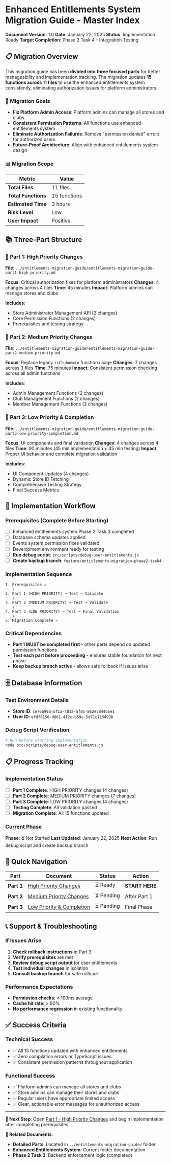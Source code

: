 # Enhanced Entitlements System Migration Guide - Master Index

**Document Version**: 1.0
**Date**: January 22, 2025
**Status**: Implementation Ready
**Target Completion**: Phase 2 Task 4 - Integration Testing

## 📋 Migration Overview

This migration guide has been **divided into three focused parts** for better manageability and implementation tracking. The migration updates **15 functions across 11 files** to use the enhanced entitlements system consistently, eliminating authorization issues for platform administrators.

### 🎯 Migration Goals
- **Fix Platform Admin Access**: Platform admins can manage all stores and clubs
- **Consistent Permission Patterns**: All functions use enhanced entitlements system
- **Eliminate Authorization Failures**: Remove "permission denied" errors for authorized users
- **Future-Proof Architecture**: Align with enhanced entitlements system design

### 📊 Migration Scope
| Metric | Value |
|--------|-------|
| **Total Files** | 11 files |
| **Total Functions** | 15 functions |
| **Estimated Time** | 3 hours |
| **Risk Level** | Low |
| **User Impact** | Positive |

## 📚 Three-Part Structure

### 🚨 Part 1: High Priority Changes
**File**: `../entitlements-migration-guide/entitlements-migration-guide-part1-high-priority.md`

**Focus**: Critical authorization fixes for platform administrators
**Changes**: 4 changes across 4 files
**Time**: 45 minutes
**Impact**: Platform admins can manage stores and clubs

**Includes**:
- Store Administrator Management API (2 changes)
- Core Permission Functions (2 changes)
- Prerequisites and testing strategy

### 🔶 Part 2: Medium Priority Changes
**File**: `../entitlements-migration-guide/entitlements-migration-guide-part2-medium-priority.md`

**Focus**: Replace legacy `isClubAdmin` function usage
**Changes**: 7 changes across 3 files
**Time**: 75 minutes
**Impact**: Consistent permission checking across all admin functions

**Includes**:
- Admin Management Functions (2 changes)
- Club Management Functions (2 changes)
- Member Management Functions (3 changes)

### 🔷 Part 3: Low Priority & Completion
**File**: `../entitlements-migration-guide/entitlements-migration-guide-part3-low-priority-completion.md`

**Focus**: UI components and final validation
**Changes**: 4 changes across 4 files
**Time**: 90 minutes (45 min implementation + 45 min testing)
**Impact**: Proper UI behavior and complete migration validation

**Includes**:
- UI Component Updates (4 changes)
- Dynamic Store ID Fetching
- Comprehensive Testing Strategy
- Final Success Metrics

## 🚀 Implementation Workflow

### Prerequisites (Complete Before Starting)
- [ ] Enhanced entitlements system Phase 2 Task 3 completed
- [ ] Database schema updates applied
- [ ] Events system permission fixes validated
- [ ] Development environment ready for testing
- [ ] **Run debug script**: `src/scripts/debug-user-entitlements.js`
- [ ] **Create backup branch**: `feature/entitlements-migration-phase2-task4`

### Implementation Sequence
```
1. Prerequisites ✓
   ↓
2. Part 1 (HIGH PRIORITY) → Test → Validate
   ↓
3. Part 2 (MEDIUM PRIORITY) → Test → Validate
   ↓
4. Part 3 (LOW PRIORITY) → Test → Final Validation
   ↓
5. Migration Complete ✓
```

### Critical Dependencies
- **Part 1 MUST be completed first** - other parts depend on updated permission functions
- **Test each part before proceeding** - ensures stable foundation for next phase
- **Keep backup branch active** - allows safe rollback if issues arise

## 🗄️ Database Information

### Test Environment Details
- **Store ID**: `ce76b99a-5f1a-481a-af85-862e584465e1`
- **User ID**: `efdf6150-d861-4f2c-b59c-5d71c115493b`

### Debug Script Verification
```bash
# Run before starting implementation
node src/scripts/debug-user-entitlements.js
```

## 📋 Progress Tracking

### Implementation Status
- [ ] **Part 1 Complete**: HIGH PRIORITY changes (4 changes)
- [ ] **Part 2 Complete**: MEDIUM PRIORITY changes (7 changes)
- [ ] **Part 3 Complete**: LOW PRIORITY changes (4 changes)
- [ ] **Testing Complete**: All validation passed
- [ ] **Migration Complete**: All 15 functions updated

### Current Phase
**Phase**: ⏳ Not Started
**Last Updated**: January 22, 2025
**Next Action**: Run debug script and create backup branch

## 🔗 Quick Navigation

| Part | Document | Status | Action |
|------|----------|--------|--------|
| **Part 1** | [High Priority Changes](../entitlements-migration-guide/entitlements-migration-guide-part1-high-priority.md) | ⏳ Ready | **START HERE** |
| **Part 2** | [Medium Priority Changes](../entitlements-migration-guide/entitlements-migration-guide-part2-medium-priority.md) | ⏳ Pending | After Part 1 |
| **Part 3** | [Low Priority & Completion](../entitlements-migration-guide/entitlements-migration-guide-part3-low-priority-completion.md) | ⏳ Pending | Final Phase |

## 📞 Support & Troubleshooting

### If Issues Arise
1. **Check rollback instructions** in Part 3
2. **Verify prerequisites** are met
3. **Review debug script output** for user entitlements
4. **Test individual changes** in isolation
5. **Consult backup branch** for safe rollback

### Performance Expectations
- **Permission checks**: < 100ms average
- **Cache hit rate**: > 90%
- **No performance regression** in existing functionality

## ✅ Success Criteria

### Technical Success
- ✅ All 15 functions updated with enhanced entitlements
- ✅ Zero compilation errors or TypeScript issues
- ✅ Consistent permission patterns throughout application

### Functional Success
- ✅ Platform admins can manage all stores and clubs
- ✅ Store admins can manage their stores and clubs
- ✅ Regular users have appropriate limited access
- ✅ Clear, actionable error messages for unauthorized access

---

**🎯 Next Step**: Open [Part 1 - High Priority Changes](../entitlements-migration-guide/entitlements-migration-guide-part1-high-priority.md) and begin implementation after completing prerequisites.

**📁 Related Documents**:
- **Detailed Parts**: Located in `../entitlements-migration-guide/` folder
- **Enhanced Entitlements System**: Current folder documentation
- **Phase 2 Task 3**: Backend enforcement logic (completed)